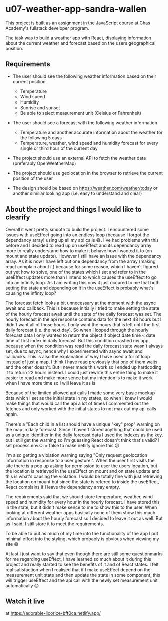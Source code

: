 # u07-weather-app-sandra-wallen
This project is built as an assignment in the JavaScript course at Chas Academy's fullstack developer program.

The task was to build a weather app with React, displaying information about the current weather and forecast based on the users geographical position.

## Requirements
- The user should see the following weather information based on their current position
  - Temperature
  - Wind speed
  - Humidity
  - Sunrise and sunset
  - Be able to select measurement unit (Celsius or Fahrenheit)

- The user should see a forecast with the following weather information
  - Temperature and another accurate information about the weather for the following 5 days
  - Temperature, weather, wind speed and humidity forecast for every single or third hour of the current day

- The project should use an external API to fetch the weather data (preferably OpenWeatherMap)
- The project should use geolocation in the browser to retrieve the current position of the user
- The design should be based on https://weather.com/weather/today or another similiar looking app (i.e. easy to understand and clear)

## About the project and things I would like to clearify
Overall it went pretty smooth to build the project. I encountered some issues with useEffect going into an endless loop (because I forgot the dependancy array) using up all my api calls 😅. I've had problems with this before and I decided to read up on useEffect and its dependancy array more to really understand how to make it behave how I wanted it to (on mount and state update). However I still have an issue with the dependancy array. As it is now I have left out one dependancy from the array (making react complain about it) because for some reason, which I haven't figured out yet how to solve, one of the states which I set and refer to in the useEffect updates more than I intend to which causes the useEffect to go into an infinity loop. As I am writing this now it just occured to me that both setting the state and depending on it in the useEffect is probably what's causing the infinty loop?

The forecast fetch looks a bit unnecessary at the moment with the async await and callback. This is because initially I tried to make setting the state of the hourly forecast await until the state of the daily forecast was set. The hourly forecast in the api response contains data for the next 48 hours but I didn't want all of those hours, I only want the hours that is left until the first daily forecast (i.e. the next day). So when I looped through the hourly forecast data I only wanted to return the object if object date time < date time of first index in daily forecast. But this condition crashed my app because when the condition was read the daily forecast state wasn't always set, due to async, hence why I experimented with async await and callbacks. This is also the explanation of why I have used a for of loop instead of just a map, I think I have read previously that one of them waits and the other doesn't. But I never made this work so I ended up hardcoding it to return 22 hours instead. I could just rewrite this entire thing to make it easier to read and make more sence but my intention is to make it work when I have more time so I will leave it as is.

Because of the limited allowed api calls I made some very basic mockup data which I set as the initial state in my states, so when I knew I would make things that would call the api a lot of times I commented out the fetches and only worked with the initial states to not max out my api calls again.

There's a "Each child in a list should have a unique "key" prop" warning on the map in daily forecast. Since I haven't stored anything that could be used as a unique identifier in the daily forecast data I used the indexes as the key, but I still get the warning so I'm guessing React doesn't think that's valid? I set process.env.CI = false to make netlify ignore this 😝

I'm also getting a violation warning saying "Only request geolocation information in response to a user gesture.". When the user first visits the site there is a pop up asking for permission to user the users location, but the location is retrieved in the useEffect on mount and on state update and this is what's causing the violation. I would be totally fine with just retrieving the location on mount but since the state is refered to inside the useEffect, React complains if I leave the dependancy array empty.

The requirements said that we should store temperature, weather, wind speed and humidity for every hour in the hourly forecast. I have stored this in the state, but it didn't make sence to me to show this to the user. When looking at different weather apps basically none of them show this much information about the hourly forecast so I decided to leave it out as well. But as I said, I still store it to meet the requirements.

To be able to put as much of my time into the functionality of the app I put minimal effort into the styling, which probably is obvious when viewing my site 😅

At last I just want to say that even though there are still some questionmarks for me regarding useEffect, I have learned so much about it during this project and really started to see the benefits of it and of React states. I felt real satisfaction when I realised that if I make useEffect depend on the measurement unit state and then update the state in some component, this will trigger useEffect and the api call with the newly set measurement unit automatically 😍

## Watch it live
at https://adorable-licorice-bff0ca.netlify.app/